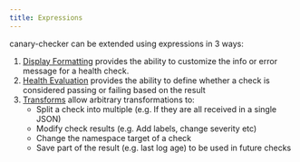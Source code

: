 ```yaml
---
title: Expressions
---
```


canary-checker can be extended using expressions in 3 ways:

1. [Display Formatting](./display-formatting) provides the ability to customize the info or error message for a health check.
2. [Health Evaluation](./health-evaluation) provides the ability to define whether a check is considered passing or failing based on the result
3. [Transforms](./transforms) allow arbitrary transformations to:
     * Split a check into multiple (e.g. If they are all received in a single JSON)
     * Modify check results (e.g. Add labels, change severity etc)
     * Change the namespace target of a check
     * Save part of the result (e.g. last log age) to be used in future checks
